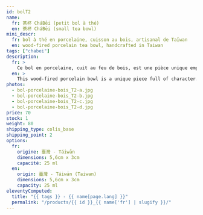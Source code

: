```yaml
---
id: bolT2
name:
  fr: 茶杯 CháBēi (petit bol à thé)
  en: 茶杯 CháBēi (small tea bowl)
mini_descr:
  fr: bol à thé en porcelaine, cuisson au bois, artisanal de Taïwan
  en: wood-fired porcelain tea bowl, handcrafted in Taiwan
tags: ["chabei"]
description:
  fr: >
    Ce bol en porcelaine, cuit au feu de bois, est une pièce unique empreinte de caractère. Ses teintes naturelles et son émail craquelé apportent une esthétique organique et apaisante.<!--more--> Parfait pour savourer vos thés préférés dans un esprit chaleureux et authentique.
  en: >
    This wood-fired porcelain bowl is a unique piece full of character. Its natural tones and crackled glaze bring an organic and soothing aesthetic.<!--more--> Perfect for enjoying your favorite teas with a warm and authentic touch.
photos:
  - bol-porcelaine-bois_T2-a.jpg
  - bol-porcelaine-bois_T2-b.jpg
  - bol-porcelaine-bois_T2-c.jpg
  - bol-porcelaine-bois_T2-d.jpg
price: 70
stock: 1
weight: 80
shipping_type: colis_base
shipping_point: 2
options:
  fr:
    origine: 臺灣 - Táiwān
    dimensions: 5,6cm x 3cm
    capacité: 25 ml
  en:
    origin: 臺灣 - Táiwān (Taiwan)
    dimensions: 5,6cm x 3cm
    capacity: 25 ml
eleventyComputed:
  title: "{{ tags }} - {{ name[page.lang] }}"
  permalink: "/products/{{ id }}_{{ name['fr'] | slugify }}/"
---
```


